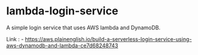 # lambda-login-service
A simple login service that uses AWS lambda and DynamoDB.

Link : - https://aws.plainenglish.io/build-a-serverless-login-service-using-aws-dynamodb-and-lambda-ce7d68248743
